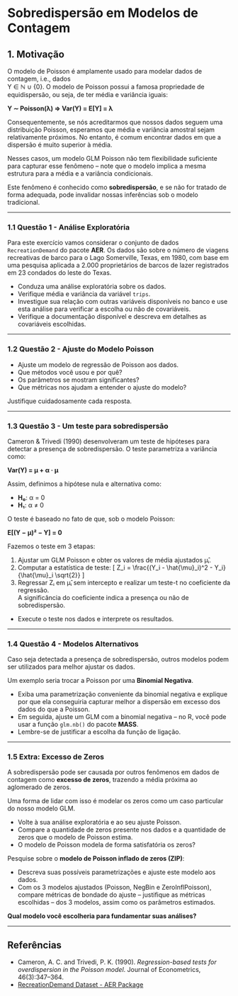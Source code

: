 # Sobredispersão em Modelos de Contagem

## 1. Motivação

O modelo de Poisson é amplamente usado para modelar dados de contagem, i.e., dados  
Y ∈ ℕ ∪ {0}. O modelo de Poisson possui a famosa propriedade de equidispersão, ou seja, de ter média e variância iguais:

**Y ∼ Poisson(λ) ⇒ Var(Y) = E[Y] = λ**

Consequentemente, se nós acreditarmos que nossos dados seguem uma distribuição Poisson, esperamos que média e variância amostral sejam relativamente próximos. No entanto, é comum encontrar dados em que a dispersão é muito superior à média. 

Nesses casos, um modelo GLM Poisson não tem flexibilidade suficiente para capturar esse fenômeno – note que o modelo implica a mesma estrutura para a média e a variância condicionais.

Este fenômeno é conhecido como **sobredispersão**, e se não for tratado de forma adequada, pode invalidar nossas inferências sob o modelo tradicional.

---

### 1.1 Questão 1 - Análise Exploratória

Para este exercício vamos considerar o conjunto de dados `RecreationDemand` do pacote **AER**. Os dados são sobre o número de viagens recreativas de barco para o Lago Somerville, Texas, em 1980, com base em uma pesquisa aplicada a 2.000 proprietários de barcos de lazer registrados em 23 condados do leste do Texas.

- Conduza uma análise exploratória sobre os dados.  
- Verifique média e variância da variável `trips`.  
- Investigue sua relação com outras variáveis disponíveis no banco e use esta análise para verificar a escolha ou não de covariáveis.  
- Verifique a documentação disponível e descreva em detalhes as covariáveis escolhidas.

---

### 1.2 Questão 2 - Ajuste do Modelo Poisson

- Ajuste um modelo de regressão de Poisson aos dados.  
- Que métodos você usou e por quê?  
- Os parâmetros se mostram significantes?  
- Que métricas nos ajudam a entender o ajuste do modelo?  

Justifique cuidadosamente cada resposta.

---

### 1.3 Questão 3 - Um teste para sobredispersão

Cameron & Trivedi (1990) desenvolveram um teste de hipóteses para detectar a presença de sobredispersão. O teste parametriza a variância como:

**Var(Y) = μ + α · μ**

Assim, definimos a hipótese nula e alternativa como:

- **H₀**: α = 0  
- **H₁**: α ≠ 0

O teste é baseado no fato de que, sob o modelo Poisson:

**E[(Y − μ)² − Y] = 0**

Fazemos o teste em 3 etapas:

1. Ajustar um GLM Poisson e obter os valores de média ajustados μ̂ᵢ.
2. Computar a estatística de teste:
   \[
   Z_i = \frac{(Y_i - \hat{\mu}_i)^2 - Y_i}{\hat{\mu}_i \sqrt{2}}
   \]
3. Regressar Zᵢ em μ̂ᵢ sem intercepto e realizar um teste-t no coeficiente da regressão.  
   A significância do coeficiente indica a presença ou não de sobredispersão.

- Execute o teste nos dados e interprete os resultados.

---

### 1.4 Questão 4 - Modelos Alternativos

Caso seja detectada a presença de sobredispersão, outros modelos podem ser utilizados para melhor ajustar os dados. 

Um exemplo seria trocar a Poisson por uma **Binomial Negativa**.

- Exiba uma parametrização conveniente da binomial negativa e explique por que ela conseguiria capturar melhor a dispersão em excesso dos dados do que a Poisson.
- Em seguida, ajuste um GLM com a binomial negativa – no R, você pode usar a função `glm.nb()` do pacote **MASS**.
- Lembre-se de justificar a escolha da função de ligação.

---

### 1.5 Extra: Excesso de Zeros

A sobredispersão pode ser causada por outros fenômenos em dados de contagem como **excesso de zeros**, trazendo a média próxima ao aglomerado de zeros.

Uma forma de lidar com isso é modelar os zeros como um caso particular do nosso modelo GLM.

- Volte à sua análise exploratória e ao seu ajuste Poisson.
- Compare a quantidade de zeros presente nos dados e a quantidade de zeros que o modelo de Poisson estima.
- O modelo de Poisson modela de forma satisfatória os zeros?

Pesquise sobre o **modelo de Poisson inflado de zeros (ZIP)**:

- Descreva suas possíveis parametrizações e ajuste este modelo aos dados.
- Com os 3 modelos ajustados (Poisson, NegBin e ZeroInflPoisson), compare métricas de bondade do ajuste – justifique as métricas escolhidas – dos 3 modelos, assim como os parâmetros estimados.

**Qual modelo você escolheria para fundamentar suas análises?**

---

## Referências

- Cameron, A. C. and Trivedi, P. K. (1990). *Regression-based tests for overdispersion in the Poisson model*. Journal of Econometrics, 46(3):347–364.  
- [RecreationDemand Dataset - AER Package](https://rdrr.io/cran/AER/man/RecreationDemand.html)
